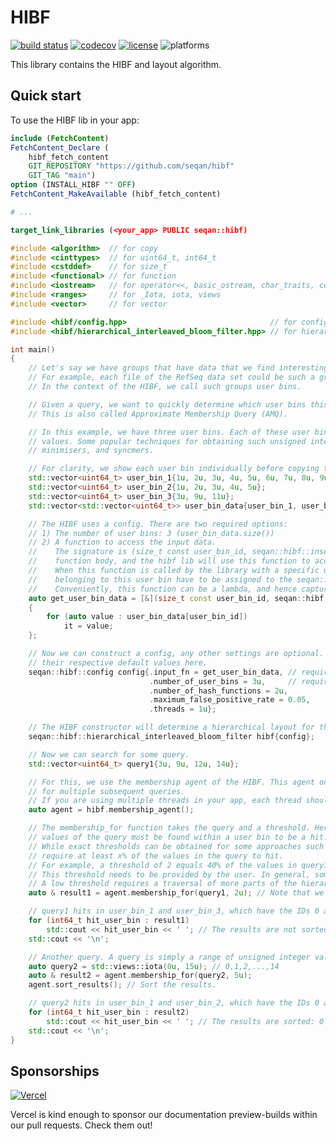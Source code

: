 # HIBF

[![build status][1]][2]
[![codecov][3]][4]
[![license][5]][6]
![platforms][9]
<!-- [![latest release][7]][8] -->

<!--
    Above uses reference-style links with numbers.
    See also https://github.com/adam-p/markdown-here/wiki/Markdown-Cheatsheet#links.

    For example, `[![build status][1]][2]` evaluates to the following:
        `[link_text][2]`
        `[2]` is a reference to a link, i.e. `[link_text](https://...)`

        `[link_text]` = `[![build status][1]]`
        `[1]` is once again a reference to a link - this time an image, i.e. `[![build status](https://...)]
        `![build status]` is the text that should be displayed if the linked resource (`[1]`) is not available

    `[![build status][1]][2]` hence means:
    Show the picture linked under `[1]`. In case it cannot be displayed, show the text "build status" instead.
    The picture, or alternative text, should link to `[2]`.
-->

[1]: https://img.shields.io/github/actions/workflow/status/seqan/hibf/ci_linux.yml?branch=main&style=flat&logo=github&label=CI "Open GitHub actions page"
[2]: https://github.com/seqan/hibf/actions?query=branch%3Amain
[3]: https://codecov.io/gh/seqan/hibf/branch/main/graph/badge.svg?token=BH1FQiBBle "Open Codecov page"
[4]: https://codecov.io/gh/seqan/hibf
[5]: https://img.shields.io/badge/license-BSD-green.svg "Open Copyright page"
[6]: https://github.com/seqan/hibf/blob/main/LICENSE.md
[7]: https://img.shields.io/github/release/seqan/hibf.svg "Get the latest release"
[8]: https://github.com/seqan/hibf/releases/latest
[9]: https://img.shields.io/badge/platform-linux%20%7C%20bsd%20%7C%20osx-informational.svg

This library contains the HIBF and layout algorithm.

## Quick start

To use the HIBF lib in your app:

```cmake
include (FetchContent)
FetchContent_Declare (
    hibf_fetch_content
    GIT_REPOSITORY "https://github.com/seqan/hibf"
    GIT_TAG "main")
option (INSTALL_HIBF "" OFF)
FetchContent_MakeAvailable (hibf_fetch_content)

# ...

target_link_libraries (<your_app> PUBLIC seqan::hibf)
```

<!-- MARKDOWN-AUTO-DOCS:START (CODE:src=./test/snippet/readme.cpp) -->
<!-- The below code snippet is automatically added from ./test/snippet/readme.cpp -->
```cpp
#include <algorithm>  // for copy
#include <cinttypes>  // for uint64_t, int64_t
#include <cstddef>    // for size_t
#include <functional> // for function
#include <iostream>   // for operator<<, basic_ostream, char_traits, cout
#include <ranges>     // for _Iota, iota, views
#include <vector>     // for vector

#include <hibf/config.hpp>                                // for config, insert_iterator
#include <hibf/hierarchical_interleaved_bloom_filter.hpp> // for hierarchical_interleaved_bloom_filter

int main()
{
    // Let's say we have groups that have data that we find interesting.
    // For example, each file of the RefSeq data set could be such a group.
    // In the context of the HIBF, we call such groups user bins.

    // Given a query, we want to quickly determine which user bins this query is likely to occur in.
    // This is also called Approximate Membership Query (AMQ).

    // In this example, we have three user bins. Each of these user bins is characterized by a range of unsigned integer
    // values. Some popular techniques for obtaining such unsigned integers from biological sequences include k-mers,
    // minimisers, and syncmers.

    // For clarity, we show each user bin individually before copying them into the overall user_bin_data.
    std::vector<uint64_t> user_bin_1{1u, 2u, 3u, 4u, 5u, 6u, 7u, 8u, 9u, 10u};
    std::vector<uint64_t> user_bin_2{1u, 2u, 3u, 4u, 5u};
    std::vector<uint64_t> user_bin_3{3u, 9u, 11u};
    std::vector<std::vector<uint64_t>> user_bin_data{user_bin_1, user_bin_2, user_bin_3};

    // The HIBF uses a config. There are two required options:
    // 1) The number of user bins: 3 (user_bin_data.size())
    // 2) A function to access the input data.
    //    The signature is (size_t const user_bin_id, seqan::hibf::insert_iterator it). You need to provide the
    //    function body, and the hibf lib will use this function to access the data of each user bin.
    //    When this function is called by the library with a specific user_bin_id, all unsigned integer values (data) 
    //    belonging to this user bin have to be assigned to the seqan::hibf::insert_iterator.
    //    Conveniently, this function can be a lambda, and hence capture data outside the function body.
    auto get_user_bin_data = [&](size_t const user_bin_id, seqan::hibf::insert_iterator it)
    {
        for (auto value : user_bin_data[user_bin_id])
            it = value;
    };

    // Now we can construct a config, any other settings are optional. We have included some interesting settings with
    // their respective default values here.
    seqan::hibf::config config{.input_fn = get_user_bin_data, // required
                               .number_of_user_bins = 3u,     // required
                               .number_of_hash_functions = 2u,
                               .maximum_false_positive_rate = 0.05,
                               .threads = 1u};

    // The HIBF constructor will determine a hierarchical layout for the user bins and build the filter.
    seqan::hibf::hierarchical_interleaved_bloom_filter hibf{config};

    // Now we can search for some query.
    std::vector<uint64_t> query1{3u, 9u, 12u, 14u};

    // For this, we use the membership agent of the HIBF. This agent only needs to be created once and can be reused
    // for multiple subsequent queries.
    // If you are using multiple threads in your app, each thread should have its own membership agent.
    auto agent = hibf.membership_agent();

    // The membership_for function takes the query and a threshold. Here, a threshold of two means that at least (>=) 2
    // values of the query must be found within a user bin to be a hit.
    // While exact thresholds can be obtained for some approaches such as k-mers, another popular approach is to
    // require at least x% of the values in the query to hit.
    // For example, a threshold of 2 equals 40% of the values in query1 (5 values).
    // This threshold needs to be provided by the user. In general, some care should be taken with the threshold.
    // A low threshold requires a traversal of more parts of the hierarchy and slows down the search.
    auto & result1 = agent.membership_for(query1, 2u); // Note that we bind the result with a `&` to avoid copies!

    // query1 hits in user_bin_1 and user_bin_3, which have the IDs 0 and 2, respectively.
    for (int64_t hit_user_bin : result1)
        std::cout << hit_user_bin << ' '; // The results are not sorted: 2 0
    std::cout << '\n';

    // Another query. A query is simply a range of unsigned integer values, e.g., it does not have to be a vector.
    auto query2 = std::views::iota(0u, 15u); // 0,1,2,...,14
    auto & result2 = agent.membership_for(query2, 5u);
    agent.sort_results(); // Sort the results.

    // query2 hits in user_bin_1 and user_bin_2, which have the IDs 0 and 1, respectively.
    for (int64_t hit_user_bin : result2)
        std::cout << hit_user_bin << ' '; // The results are sorted: 0 1
    std::cout << '\n';
}
```
<!-- The below code snippet is automatically added from ./test/snippet/readme.cpp -->
<!-- MARKDOWN-AUTO-DOCS:END -->

## Sponsorships

[![Vercel](https://raw.githubusercontent.com/seqan/hibf/main/test/documentation/.vercel/powered-by-vercel.svg)](https://vercel.com/?utm_source=seqan&utm_campaign=oss)

Vercel is kind enough to sponsor our documentation preview-builds within our pull requests. Check them out!
